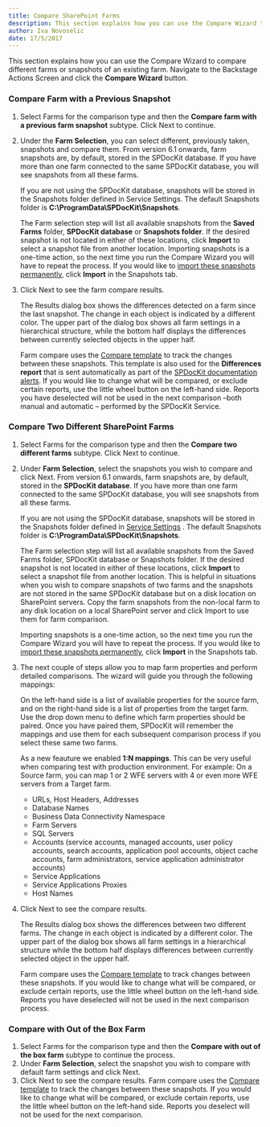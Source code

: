 ```yaml
---
title: Compare SharePoint Farms
description: This section explains how you can use the Compare Wizard to compare different farms or snapshots of an existing farm.
author: Iva Novoselic
date: 17/5/2017
---
```

This section explains how you can use the Compare Wizard to compare different farms or snapshots of an existing farm. Navigate to the Backstage Actions Screen and click the __Compare Wizard__ button.

### Compare Farm with a Previous Snapshot

1. Select Farms for the comparison type and then the __Compare farm with a previous farm snapshot__ subtype. Click Next to continue. 

1. Under the __Farm Selection__, you can select different, previously taken, snapshots and compare them. From version 6.1 onwards, farm snapshots are, by default, stored in the SPDocKit database. If you have more than one farm connected to the same SPDocKit database, you will see snapshots from all these farms. 

    If you are not using the SPDocKit database, snapshots will be stored in the Snapshots folder defined in Service Settings. The default Snapshots folder is __C:\ProgramData\SPDocKit\Snapshots__.

   The Farm selection step will list all available snapshots from the __Saved Farms__ folder, __SPDocKit database__ or __Snapshots folder__. If the desired snapshot is not located in either of these locations, click __Import__ to select a snapshot file from another location. Importing snapshots is a one-time action, so the next time you run the Compare Wizard you will have to repeat the process. If you would like to [import these snapshots permanently](#intrenal/get-to-know-spdockit/snapshots-screen.md), click __Import__ in the Snapshots tab.

1. Click Next to see the farm compare results.

    The Results dialog box shows the differences detected on a farm since the last snapshot.
    The change in each object is indicated by a different color. The upper part of the dialog box shows all farm settings in a hierarchical structure, while the bottom half displays the differences between currently selected objects in the upper half.

    Farm compare uses the [Compare template](#internal/get-to-know-spdockit/backstage-screen/options-wizard.md/#compare) to track the changes between these snapshots. This template is also used for the __Differences report__ that is sent automatically as part of the [SPDocKit documentation alerts](#internal/get-to-know-spdockit/backstage-screen/options-wizard.md#email-alerts). If you would like to change what will be compared, or exclude certain reports, use the little wheel button on the left-hand side. Reports you have deselected will not be used in the next comparison –both manual and automatic – performed by the SPDocKit Service.


### Compare Two Different SharePoint Farms
1. Select Farms for the comparison type and then the __Compare two different farms__ subtype. Click Next to continue.

1. Under __Farm Selection__, select the snapshots you wish to compare and click Next. From version 6.1 onwards, farm snapshots are, by default, stored in the __SPDocKit database__. If you have more than one farm connected to the same SPDocKit database, you will see snapshots from all these farms.

   If you are not using the SPDocKit database, snapshots will be stored in the Snapshots folder defined in [Service Settings](#internal/get-to-know-spdockit/backstage-screen/options-wizard.md#service-settings) . The default Snapshots folder is __C:\ProgramData\SPDocKit\Snapshots__.

   The Farm selection step will list all available snapshots from the Saved Farms folder, SPDocKit database or Snapshots folder. If the desired snapshot is not located in either of these locations, click __Import__ to select a snapshot file from another location. This is helpful in situations when you wish to compare snapshots of two farms and the snapshots are not stored in the same SPDocKit database but on a disk location on SharePoint servers. Copy the farm snapshots from the non-local farm to any disk location on a local SharePoint server and click Import to use them for farm comparison.

    Importing snapshots is a one-time action, so the next time you run the Compare Wizard you will have to repeat the process. If you would like to [import these snapshots permanently](#intrenal/get-to-know-spdockit/snapshots-screen.md), click __Import__ in the Snapshots tab.

1. The next couple of steps allow you to map farm properties and perform detailed comparisons. The wizard will guide you through the following mappings:

    On the left-hand side is a list of available properties for the source farm, and on the right-hand side is a list of properties from the target farm. Use the drop down menu to define which farm properties should be paired. Once you have paired them, SPDocKit will remember the mappings and use them for each subsequent comparison process if you select these same two farms.

    As a new feauture we enabled __1:N mappings__. This can be very useful when comparing test with production environment. For example: On a Source farm, you can map 1 or 2 WFE servers with 4 or even more WFE servers from a Target farm.

    * URLs, Host Headers, Addresses
    * Database Names
    * Business Data Connectivity Namespace
    * Farm Servers
    * SQL Servers
    * Accounts (service accounts, managed accounts, user policy accounts, search accounts, application pool accounts, object cache accounts, farm administrators, service application administrator accounts)
    * Service Applications
    * Service Applications Proxies
    * Host Names

1. Click Next to see the compare results.

    The Results dialog box shows the differences between two different farms. The change in each object is indicated by a different color. The upper part of the dialog box shows all farm settings in a hierarchical structure while the bottom half displays differences between currently selected object in the upper half.

    Farm compare uses the [Compare template](#internal/get-to-know-spdockit/backstage-screen/options-wizard.md/#compare) to track changes between these snapshots. If you would like to change what will be compared, or exclude certain reports, use the little wheel button on the left-hand side. Reports you have deselected will not be used in the next comparison process.

### Compare with Out of the Box Farm
1. Select Farms for the comparison type and then the __Compare with out of the box farm__ subtype to continue the process.
1. Under __Farm Selection__, select the snapshot you wish to compare with default farm settings and click Next.
1. Click Next to see the compare results. Farm compare uses the [Compare template](#internal/get-to-know-spdockit/backstage-screen/options-wizard.md/#compare) to track the changes between these snapshots. If you would like to change what will be compared, or exclude certain reports, use the little wheel button on the left-hand side. 
Reports you deselect will not be used for the next comparison.
